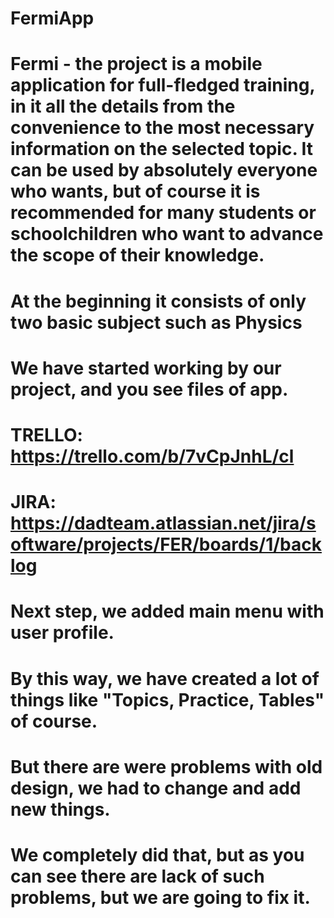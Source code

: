 # FermiApp

# Fermi - the project is a mobile application for full-fledged training, in it all the details from the convenience to the most necessary information on the selected topic. It can be used by absolutely everyone who wants, but of course it is recommended for many students or schoolchildren who want to advance the scope of their knowledge.
# At the beginning it consists of only two basic subject such as Physics


# We have started working by our project, and you see files of app.

# TRELLO: https://trello.com/b/7vCpJnhL/cl
# JIRA: https://dadteam.atlassian.net/jira/software/projects/FER/boards/1/backlog



# Next step, we added main menu with user profile.
# By this way, we have created a lot of things like "Topics, Practice, Tables" of course.
# But there are were problems with old design, we had to change and add new things.
# We completely did that, but as you can see there are lack of such problems, but we are going to fix it.


